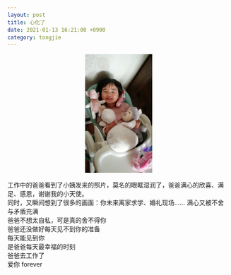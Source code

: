 ```yaml
---
layout: post 
title: 心化了
date: 2021-01-13 16:21:00 +0900
category: tongjie 
---
```


<div align="center"><img  width="30%" height="30%" src="/public/img/tongjie/20210113.jpeg"/></div>

工作中的爸爸看到了小姨发来的照片，莫名的眼眶湿润了，爸爸满心的欣喜、满足、感恩，谢谢我的小天使。
<br>同时，又瞬间想到了很多的画面：你未来离家求学、婚礼现场......  满心又被不舍与矛盾充满
<br>爸爸不想太自私，可是真的舍不得你
<br>爸爸还没做好每天见不到你的准备
<br>每天能见到你
<br>是爸爸每天最幸福的时刻
<br>爸爸去工作了
<br>爱你  forever



